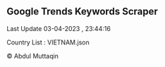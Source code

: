 

## Google Trends Keywords Scraper 
 
Last Update 03-04-2023 , 23:44:16

Country List :
VIETNAM.json



© Abdul Muttaqin 
